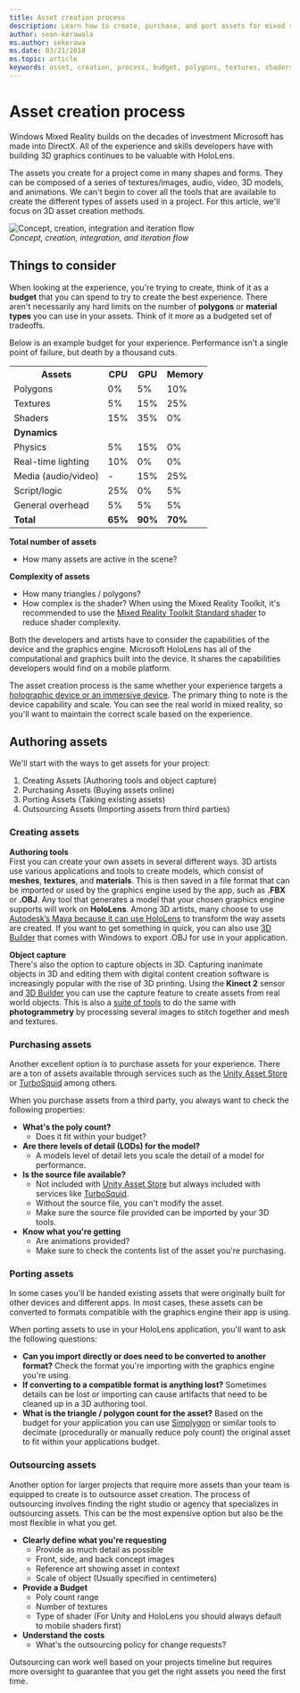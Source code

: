 ```yaml
---
title: Asset creation process
description: Learn how to create, purchase, and port assets for mixed reality experiences.
author: sean-kerawala
ms.author: sekerawa
ms.date: 03/21/2018
ms.topic: article
keywords: asset, creation, process, budget, polygons, textures, shaders, performance, mixed reality headset, windows mixed reality headset, virtual reality headset, HoloLens, MRTK, Mixed Reality Toolkit, assets
---
```


# Asset creation process

Windows Mixed Reality builds on the decades of investment Microsoft has made into DirectX. All of the experience and skills developers have with building 3D graphics continues to be valuable with HoloLens.

The assets you create for a project come in many shapes and forms. They can be composed of a series of textures/images, audio, video, 3D models, and animations. We can't begin to cover all the tools that are available to create the different types of assets used in a project. For this article, we'll focus on 3D asset creation methods.

![Concept, creation, integration and iteration flow](images/concept-creation-integration-iteration-flow-640px.jpg)<br>
*Concept, creation, integration, and iteration flow*

## Things to consider

When looking at the experience, you're trying to create,  think of it as a **budget** that you can spend to try to create the best experience. There aren't necessarily any hard limits on the number of **polygons** or **material types** you can use in your assets. Think of it more as a budgeted set of tradeoffs.

Below is an example budget for your experience. Performance isn't a single point of failure, but death by a thousand cuts.
<br>

<table>
<tr>
<th><b>Assets</b></th><th> CPU</th><th> GPU</th><th> Memory</th>
</tr><tr>
<td> Polygons</td><td> 0%</td><td> 5%</td><td> 10%</td>
</tr><tr>
<td> Textures</td><td> 5%</td><td> 15%</td><td>25%</td>
</tr><tr>
<td> Shaders</td><td> 15%</td><td> 35%</td><td> 0%</td>
</tr><tr>
<td> <b>Dynamics</b></td><td></td><td></td><td></td>
</tr><tr>
<td> Physics</td><td> 5%</td><td> 15%</td><td> 0%</td>
</tr><tr>
<td> Real-time lighting</td><td> 10%</td><td> 0%</td><td> 0%</td>
</tr><tr>
<td> Media (audio/video)</td><td> -</td><td> 15%</td><td> 25%</td>
</tr><tr>
<td> Script/logic</td><td> 25%</td><td> 0%</td><td> 5%</td>
</tr><tr>
<td> General overhead</td><td> 5%</td><td> 5%</td><td> 5%</td>
</tr><tr>
<td> <b>Total</b></td><td> <b>65%</b></td><td> <b>90%</b></td><td> <b>70%</b></td>
</tr>
</table>

**Total number of assets**
* How many assets are active in the scene?

**Complexity of assets**
* How many triangles / polygons?
* How complex is the shader? When using the Mixed Reality Toolkit, it's recommended to use the [Mixed Reality Toolkit Standard shader](https://github.com/microsoft/MixedRealityToolkit-Unity/blob/mrtk_release/Documentation/README_MRTKStandardShader.md) to reduce shader complexity.

Both the developers and artists have to consider the capabilities of the device and the graphics engine. Microsoft HoloLens has all of the computational and graphics built into the device. It shares the capabilities developers would find on a mobile platform.

The asset creation process is the same whether your experience targets a [holographic device or an immersive device](../discover/mixed-reality.md#the-mixed-reality-spectrum). The primary thing to note is the device capability and scale. You can see the real world in mixed reality, so you'll want to maintain the correct scale based on the experience.

## Authoring assets

We'll start with the ways to get assets for your project:
1. Creating Assets (Authoring tools and object capture)
2. Purchasing Assets (Buying assets online)
3. Porting Assets (Taking existing assets)
4. Outsourcing Assets (Importing assets from third parties)

### Creating assets

**Authoring tools**<br>
First you can create your own assets in several different ways. 3D artists use various applications and tools to create models, which consist of **meshes**, **textures**, and **materials**. This is then saved in a file format that can be imported or used by the graphics engine used by the app, such as **.FBX** or **.OBJ**. Any tool that generates a model that your chosen graphics engine supports will work on **HoloLens**. Among 3D artists, many choose to use [Autodesk’s Maya because it can use HoloLens](https://www.youtube.com/watch?v=q0K3n0Gf8mA) to transform the way assets are created. If you want to get something in quick, you can also use [3D Builder](https://developer.microsoft.com/windows/hardware/3d-print/3d-builder-resources) that comes with Windows to export .OBJ for use in your application.

**Object capture**<br>
There's also the option to capture objects in 3D. Capturing inanimate objects in 3D and editing them with digital content creation software is increasingly popular with the rise of 3D printing. Using the **Kinect 2** sensor and [3D Builder](https://developer.microsoft.com/windows/hardware/3d-print/3d-builder-resources) you can use the capture feature to create assets from real world objects. This is also a [suite of tools](https://en.wikipedia.org/wiki/Comparison_of_photogrammetry_software) to do the same with **photogrammetry** by processing several images to stitch together and mesh and textures.

### Purchasing assets

Another excellent option is to purchase assets for your experience. There are a ton of assets available through services such as the [Unity Asset Store](https://www.assetstore.unity3d.com/) or [TurboSquid](https://www.turbosquid.com/) among others.

When you purchase assets from a third party, you always want to check the following properties:
* **What's the poly count?**
  * Does it fit within your budget?
* **Are there levels of detail (LODs) for the model?**
  * A models level of detail lets you scale the detail of a model for performance.
* **Is the source file available?**
  * Not included with [Unity Asset Store](https://www.assetstore.unity3d.com/) but always included with services like [TurboSquid](https://www.turbosquid.com/).
  * Without the source file, you can't modify the asset.
  * Make sure the source file provided can be imported by your 3D tools.
* **Know what you're getting**
  * Are animations provided?
  * Make sure to check the contents list of the asset you're purchasing.

### Porting assets

In some cases you'll be handed existing assets that were originally built for other devices and different apps. In most cases, these assets can be converted to formats compatible with the graphics engine their app is using.

When porting assets to use in your HoloLens application, you'll want to ask the following questions:
* **Can you import directly or does need to be converted to another format?** Check the format you're importing with the graphics engine you're using.
* **If converting to a compatible format is anything lost?** Sometimes details can be lost or importing can cause artifacts that need to be cleaned up in a 3D authoring tool.
* **What is the triangle / polygon count for the asset?** Based on the budget for your application you can use [Simplygon](https://www.simplygon.com/) or similar tools to decimate (procedurally or manually reduce poly count) the original asset to fit within your applications budget.

### Outsourcing assets

Another option for larger projects that require more assets than your team is equipped to create is to outsource asset creation. The process of outsourcing involves finding the right studio or agency that specializes in outsourcing assets. This can be the most expensive option but also be the most flexible in what you get.
* **Clearly define what you're requesting**
  * Provide as much detail as possible
  * Front, side, and back concept images
  * Reference art showing asset in context
  * Scale of object (Usually specified in centimeters)
* **Provide a Budget**
  * Poly count range
  * Number of textures
  * Type of shader (For Unity and HoloLens you should always default to mobile shaders first)
* **Understand the costs**
  * What's the outsourcing policy for change requests?

Outsourcing can work well based on your projects timeline but requires more oversight to guarantee that you get the right assets you need the first time.
